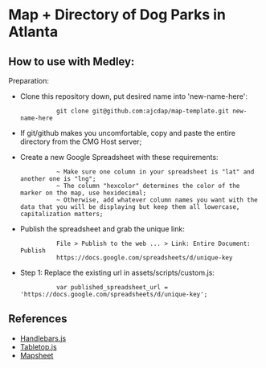 # Map + Directory of Dog Parks in Atlanta

## How to use with Medley:

Preparation:
- Clone this repository down, put desired name into 'new-name-here':

				git clone git@github.com:ajcdap/map-template.git new-name-here

- If git/github makes you uncomfortable, copy and paste the entire directory from the CMG Host server;

- Create a new Google Spreadsheet with these requirements:

				~ Make sure one column in your spreadsheet is "lat" and another one is "lng";
				~ The column "hexcolor" determines the color of the marker on the map, use hexidecimal;
				~ Otherwise, add whatever column names you want with the data that you will be displaying but keep them all lowercase, capitalization matters;

- Publish the spreadsheet and grab the unique link:

				File > Publish to the web ... > Link: Entire Document: Publish
				https://docs.google.com/spreadsheets/d/unique-key

- Step 1: Replace the existing url in assets/scripts/custom.js:

				var published_spreadsheet_url = 'https://docs.google.com/spreadsheets/d/unique-key';

## References
- [Handlebars.js](http://handlebarsjs.com/)
- [Tabletop.js](https://github.com/jsoma/tabletop)
- [Mapsheet](https://github.com/jsoma/mapsheet)